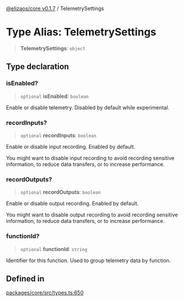 [@elizaos/core v0.1.7](../index.md) / TelemetrySettings

# Type Alias: TelemetrySettings

> **TelemetrySettings**: `object`

## Type declaration

### isEnabled?

> `optional` **isEnabled**: `boolean`

Enable or disable telemetry. Disabled by default while experimental.

### recordInputs?

> `optional` **recordInputs**: `boolean`

Enable or disable input recording. Enabled by default.

You might want to disable input recording to avoid recording sensitive
information, to reduce data transfers, or to increase performance.

### recordOutputs?

> `optional` **recordOutputs**: `boolean`

Enable or disable output recording. Enabled by default.

You might want to disable output recording to avoid recording sensitive
information, to reduce data transfers, or to increase performance.

### functionId?

> `optional` **functionId**: `string`

Identifier for this function. Used to group telemetry data by function.

## Defined in

[packages/core/src/types.ts:650](https://github.com/JoeyKhd/eliza/blob/main/packages/core/src/types.ts#L650)
